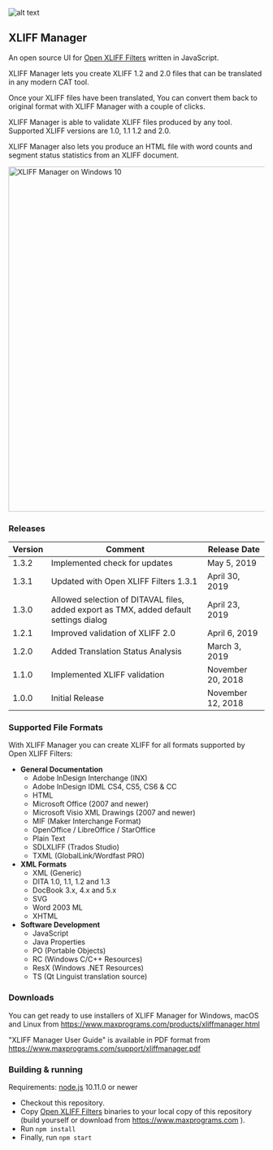 ![alt text](https://maxprograms.com/images/openxliff_s.png "Open Xliff Filters")

## XLIFF Manager

An open source UI for 
[Open XLIFF Filters](https://github.com/rmraya/OpenXLIFF) written in JavaScript.

XLIFF Manager lets you create XLIFF 1.2 and 2.0 files that can be translated in any modern CAT tool.

Once your XLIFF files have been translated, You can convert them back to original format with XLIFF Manager with a couple of clicks.

XLIFF Manager is able to validate XLIFF files produced by any tool. Supported XLIFF versions are 1.0, 1.1 1.2 and 2.0.

XLIFF Manager also lets you produce an HTML file with word counts and segment status statistics from an XLIFF document.

<img src="https://www.maxprograms.com/images/XliffManager2.png" alt="XLIFF Manager on Windows 10" width="680"/>

### Releases

Version | Comment | Release Date
--------|---------|-------------
1.3.2 | Implemented check for updates | May 5, 2019
1.3.1 | Updated with Open XLIFF Filters 1.3.1 | April 30, 2019
1.3.0 | Allowed selection of DITAVAL files, added export as TMX, added default settings dialog | April 23, 2019
1.2.1 | Improved validation of XLIFF 2.0 | April 6, 2019
1.2.0 | Added Translation Status Analysis | March 3, 2019
1.1.0 | Implemented XLIFF validation| November 20, 2018
1.0.0 | Initial Release | November 12, 2018

### Supported File Formats

With XLIFF Manager you can create XLIFF for all formats supported by Open XLIFF Filters:

- **General Documentation**
  - Adobe InDesign Interchange (INX)
  - Adobe InDesign IDML CS4, CS5, CS6 & CC
  - HTML
  - Microsoft Office (2007 and newer)
  - Microsoft Visio XML Drawings (2007 and newer)
  - MIF (Maker Interchange Format)
  - OpenOffice / LibreOffice / StarOffice
  - Plain Text
  - SDLXLIFF (Trados Studio)
  - TXML (GlobalLink/Wordfast PRO)   
- **XML Formats**
  - XML (Generic)
  - DITA 1.0, 1.1, 1.2 and 1.3
  - DocBook 3.x, 4.x and 5.x
  - SVG
  - Word 2003 ML
  - XHTML 
- **Software Development**
  - JavaScript
  - Java Properties
  - PO (Portable Objects)
  - RC (Windows C/C++ Resources)
  - ResX (Windows .NET Resources)
  - TS (Qt Linguist translation source)

### Downloads

You can get ready to use installers of XLIFF Manager for Windows, macOS and Linux from https://www.maxprograms.com/products/xliffmanager.html

"XLIFF Manager User Guide" is available in PDF format from https://www.maxprograms.com/support/xliffmanager.pdf 

### Building & running

Requirements: 
[node.js](https://nodejs.org) 10.11.0 or newer

- Checkout this repository.
- Copy [Open XLIFF Filters](https://github.com/rmraya/OpenXLIFF) binaries to your local copy of this repository (build yourself or download from https://www.maxprograms.com ).
- Run `npm install`
- Finally, run `npm start`



